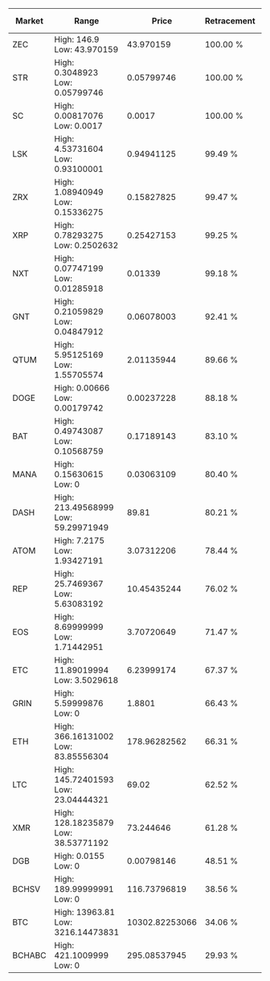 | Market | Range | Price| Retracement | Doubles to 50% |
| --- | --- | --- | --- | --- |
| ZEC | High: 146.9<br />Low: 43.970159 | 43.970159 | 100.00 % | 2.17 |
| STR | High: 0.3048923<br />Low: 0.05799746 | 0.05799746 | 100.00 % | 3.13 |
| SC | High: 0.00817076<br />Low: 0.0017 | 0.0017 | 100.00 % | 2.90 |
| LSK | High: 4.53731604<br />Low: 0.93100001 | 0.94941125 | 99.49 % | 2.88 |
| ZRX | High: 1.08940949<br />Low: 0.15336275 | 0.15827825 | 99.47 % | 3.93 |
| XRP | High: 0.78293275<br />Low: 0.2502632 | 0.25427153 | 99.25 % | 2.03 |
| NXT | High: 0.07747199<br />Low: 0.01285918 | 0.01339 | 99.18 % | 3.37 |
| GNT | High: 0.21059829<br />Low: 0.04847912 | 0.06078003 | 92.41 % | 2.13 |
| QTUM | High: 5.95125169<br />Low: 1.55705574 | 2.01135944 | 89.66 % | 1.87 |
| DOGE | High: 0.00666<br />Low: 0.00179742 | 0.00237228 | 88.18 % | 1.78 |
| BAT | High: 0.49743087<br />Low: 0.10568759 | 0.17189143 | 83.10 % | 1.75 |
| MANA | High: 0.15630615<br />Low: 0 | 0.03063109 | 80.40 % | 2.55 |
| DASH | High: 213.49568999<br />Low: 59.29971949 | 89.81 | 80.21 % | 1.52 |
| ATOM | High: 7.2175<br />Low: 1.93427191 | 3.07312206 | 78.44 % | 1.49 |
| REP | High: 25.7469367<br />Low: 5.63083192 | 10.45435244 | 76.02 % | 1.50 |
| EOS | High: 8.69999999<br />Low: 1.71442951 | 3.70720649 | 71.47 % | 1.40 |
| ETC | High: 11.89019994<br />Low: 3.5029618 | 6.23999174 | 67.37 % | 1.23 |
| GRIN | High: 5.59999876<br />Low: 0 | 1.8801 | 66.43 % | 1.49 |
| ETH | High: 366.16131002<br />Low: 83.85556304 | 178.96282562 | 66.31 % | 1.26 |
| LTC | High: 145.72401593<br />Low: 23.04444321 | 69.02 | 62.52 % | 1.22 |
| XMR | High: 128.18235879<br />Low: 38.53771192 | 73.244646 | 61.28 % | 1.14 |
| DGB | High: 0.0155<br />Low: 0 | 0.00798146 | 48.51 % | 0.00 |
| BCHSV | High: 189.99999991<br />Low: 0 | 116.73796819 | 38.56 % | 0.00 |
| BTC | High: 13963.81<br />Low: 3216.14473831 | 10302.82253066 | 34.06 % | 0.00 |
| BCHABC | High: 421.1009999<br />Low: 0 | 295.08537945 | 29.93 % | 0.00 |
